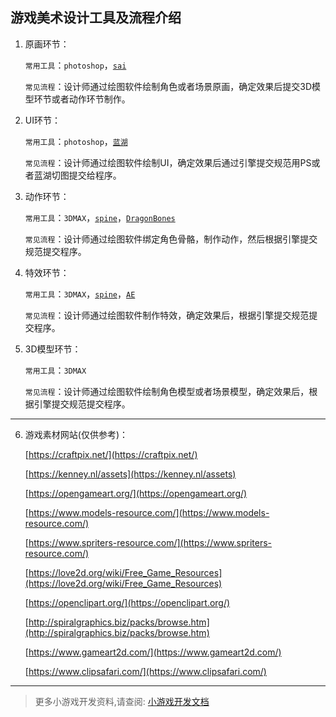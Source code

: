 ## 游戏美术设计工具及流程介绍

1. 原画环节：

    `常用工具`：`photoshop`，[`sai`](https://www.systemax.jp/en/)

    `常见流程`：设计师通过绘图软件绘制角色或者场景原画，确定效果后提交3D模型环节或者动作环节制作。

2. UI环节：

    `常用工具`：`photoshop`，[`蓝湖`](https://lanhuapp.com/)

    `常见流程`：设计师通过绘图软件绘制UI，确定效果后通过引擎提交规范用PS或者蓝湖切图提交给程序。

3. 动作环节：

    `常用工具`：`3DMAX`，[`spine`](http://zh.esotericsoftware.com/)，[`DragonBones`](http://dragonbones.com/cn/index.html)

    `常见流程`：设计师通过绘图软件绑定角色骨骼，制作动作，然后根据引擎提交规范提交程序。

4. 特效环节：

    `常用工具`：`3DMAX`，[`spine`](http://zh.esotericsoftware.com/)，[`AE`](https://www.adobe.com/cn/products/aftereffects.html)

    `常见流程`：设计师通过绘图软件制作特效，确定效果后，根据引擎提交规范提交程序。

5. 3D模型环节：

    `常用工具`：`3DMAX`

    `常见流程`：设计师通过绘图软件绘制角色模型或者场景模型，确定效果后，根据引擎提交规范提交程序。

---

6. 游戏素材网站(仅供参考)：

    [https://craftpix.net/](https://craftpix.net/)

    [https://kenney.nl/assets](https://kenney.nl/assets)

    [https://opengameart.org/](https://opengameart.org/)

    [https://www.models-resource.com/](https://www.models-resource.com/)

    [https://www.spriters-resource.com/](https://www.spriters-resource.com/)

    [https://love2d.org/wiki/Free_Game_Resources](https://love2d.org/wiki/Free_Game_Resources)

    [https://openclipart.org/](https://openclipart.org/)

    [http://spiralgraphics.biz/packs/browse.htm](http://spiralgraphics.biz/packs/browse.htm)

    [https://www.gameart2d.com/](https://www.gameart2d.com/)

    [https://www.clipsafari.com/](https://www.clipsafari.com/)


---

> 更多小游戏开发资料,请查阅: [小游戏开发文档](/game/index.md)